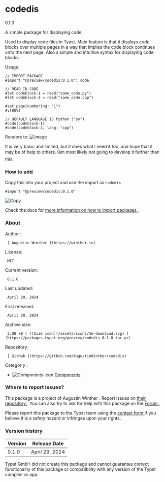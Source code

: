 #  codedis

0.1.0

A simple package for displaying code.

Used to display code files in Typst. Main feature is that it displays code
blocks over multiple pages in a way that implies the code block continues onto
the next page. Also a simple and intuitive syntax for displaying code blocks.

Usage:

    
    
    // IMPORT PACKAGE
    #import "@preview/codedis:0.1.0": code
    
    // READ IN CODE
    #let codeblock-1 = read("some_code.py")
    #let codeblock-2 = read("some_code.cpp")
    
    #set page(numbering: "1")
    #v(80%)
    
    // DEFAULT LANGUAGE IS Python ("py")
    #code(codeblock-1)
    #code(codeblock-2, lang: "cpp")
    

Renders to:
![image](https://github.com/AugustinWinther/codedis/assets/30674646/76bb13d5-adc8-457f-bd55-53e3fd5c5df7)

It is very basic and limited, but it does what I need it too, and hope that it
may be of help to others. Iâm most likely not going to develop it further
than this.

###  How to add

Copy this into your project and use the import as  ` codedis `

    
    
    #import "@preview/codedis:0.1.0"

![Copy](/assets/icons/16-copy.svg)

Check the docs for  [ more information on how to import packages
](https://typst.app/docs/reference/scripting/#packages) .

###  About

Author  :

     [ Augustin Winther ](https://winther.io)
License:

     MIT 
Current version:

     0.1.0 
Last updated:

     April 29, 2024 
First released:

     April 29, 2024 
Archive size:

     2.08 kB [ ![Size icon](/assets/icons/16-download.svg) ](https://packages.typst.org/preview/codedis-0.1.0.tar.gz)
Repository:

     [ GitHub ](https://github.com/AugustinWinther/codedis)
Categor  y  :

    

  * ![Components icon](/assets/icons/16-package.svg) [ Components ](https://typst.app/universe/search/?category=components)

###  Where to report issues?

This  package  is a project of  Augustin Winther  .  Report issues on  [ their
repository ](https://github.com/AugustinWinther/codedis) .  You can also try
to ask for help with this  package  on the  [ Forum ](https://forum.typst.app)
.

Please report this  package  to the Typst team using the  [ contact form
](https://typst.app/contact) if you believe it is a safety hazard or infringes
upon your rights.

###  Version history

Version  |  Release Date   
---|---  
0.1.0  |  April 29, 2024   
  
Typst GmbH did not create this  package  and cannot guarantee correct
functionality of this  package  or compatibility with any version of the Typst
compiler or app.

